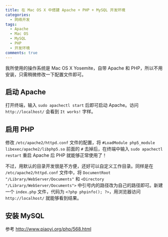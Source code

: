 ```yaml
---
title: 在 Mac OS X 中搭建 Apache + PHP + MySQL 开发环境
categories:
  - 网络开发
tags:
  - Apache
  - Mac OS
  - MySQL
  - PHP
  - 开发环境
comments: true
---
```

我所使用的操作系统是 Mac OS X Yosemite，自带 Apache 和 PHP，所以不用安装，只需稍微修改一下配置文件即可。

## 启动 Apache

打开终端，输入 `sudo apachectl start` 后即可启动 Apache。访问 `http://localhost/` 会看到 `It works!` 字样。

## 启用 PHP

修改 `/etc/apache2/httpd.conf` 文件的配置，将 `#LoadModule php5_module libexec/apache2/libphp5.so` 前面的 `#` 去掉后，在终端中输入 `sudo apachectl restart` 重启 Apache 后 PHP 就能够正常使用了！

不过，用默认的目录开发很是不方便，还好可以自定义工作目录。同样是在 `/etc/apache2/httpd.conf` 文件中，将 `DocumentRoot "/Library/WebServer/Documents"` 和 `<Directory "/Library/WebServer/Documents">` 中引号内的路径改为自己的路径即可。新建一个 `index.php` 文件，代码为 `<?php phpinfo(); ?>`，用浏览器访问 `http://localhost/` 就能够看到结果。

## 安装 MySQL

参考 <http://www.piaoyi.org/php/568.html>

